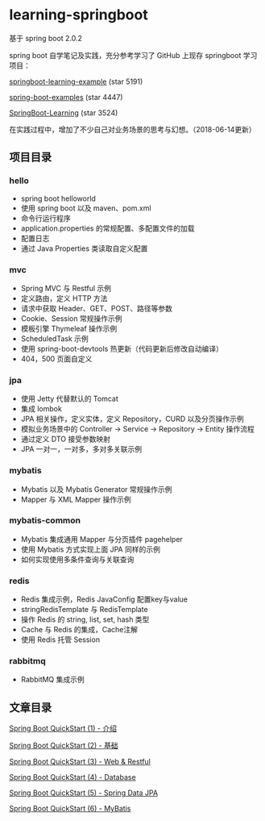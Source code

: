 # learning-springboot

基于 spring boot 2.0.2 

spring boot 自学笔记及实践，充分参考学习了 GitHub 上现存 springboot 学习项目：

[springboot-learning-example](https://github.com/JeffLi1993/springboot-learning-example) (star 5191)

[spring-boot-examples](https://github.com/ityouknow/spring-boot-examples) (star 4447)

[SpringBoot-Learning](https://github.com/dyc87112/SpringBoot-Learning) (star 3524)

在实践过程中，增加了不少自己对业务场景的思考与幻想。（2018-06-14更新）

## 项目目录

### hello 

* spring boot helloworld
* 使用 spring boot 以及 maven、pom.xml
* 命令行运行程序
* application.properties 的常规配置、多配置文件的加载
* 配置日志
* 通过 Java Properties 类读取自定义配置

### mvc

* Spring MVC 与 Restful 示例
* 定义路由，定义 HTTP 方法
* 请求中获取 Header、GET、POST、路径等参数
* Cookie、Session 常规操作示例
* 模板引擎 Thymeleaf 操作示例
* ScheduledTask 示例
* 使用 spring-boot-devtools 热更新（代码更新后修改自动编译）
* 404，500 页面自定义

### jpa

* 使用 Jetty 代替默认的 Tomcat
* 集成 lombok
* JPA 相关操作，定义实体，定义 Repository，CURD 以及分页操作示例
* 模拟业务场景中的 Controller -> Service -> Repository -> Entity 操作流程
* 通过定义 DTO 接受参数映射
* JPA 一对一，一对多，多对多关联示例

### mybatis

* Mybatis 以及 Mybatis Generator 常规操作示例
* Mapper 与 XML Mapper 操作示例

### mybatis-common

* Mybatis 集成通用 Mapper 与分页插件 pagehelper
* 使用 Mybatis 方式实现上面 JPA 同样的示例
* 如何实现使用多条件查询与关联查询

### redis

* Redis 集成示例，Redis JavaConfig 配置key与value
* stringRedisTemplate 与 RedisTemplate
* 操作 Redis 的 string, list, set, hash 类型
* Cache 与 Redis 的集成，Cache注解
* 使用 Redis 托管 Session

### rabbitmq

* RabbitMQ 集成示例

## 文章目录

[Spring Boot QuickStart (1) - 介绍](http://www.niuchaoqun.com/14963868024588.html)

[Spring Boot QuickStart (2) - 基础](http://www.niuchaoqun.com/14968999112830.html)

[Spring Boot QuickStart (3) - Web & Restful](http://www.niuchaoqun.com/14969970515462.html)

[Spring Boot QuickStart (4) - Database](http://www.niuchaoqun.com/14988948908551.html)

[Spring Boot QuickStart (5) - Spring Data JPA](http://www.niuchaoqun.com/14982055707598.html)

[Spring Boot QuickStart (6) - MyBatis](http://www.niuchaoqun.com/14992154022184.html)